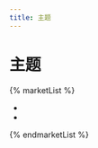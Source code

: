 ```yaml
---
title: 主题
---
```



# 主题

{% marketList %}

<ul>
<li class="theme-list-item"
data-name="fish in the pool"
data-img="/theme/1.png"
data-description="fispo的默认主题"
data-url="https://githubxxx17.github.io/testblog/" />

<li class="theme-list-item"
data-name="particle"
data-img="/theme/1.png"
data-description="测试框架功能的主题（待完善）"
data-url="https://githubxxx17.github.io/fispo-particle/" />
</ul>

{% endmarketList %}